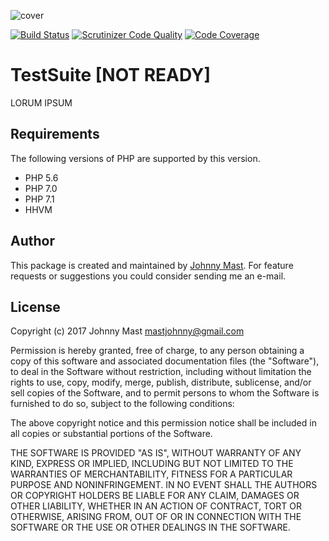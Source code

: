 ![cover](https://user-images.githubusercontent.com/121194/107553910-86e08800-6bd5-11eb-9411-500ca30125f0.png)

[![Build Status](https://travis-ci.org/johnnymast/TestSuite.svg?branch=master)](https://travis-ci.org/johnnymast/TestSuite)
[![Scrutinizer Code Quality](https://scrutinizer-ci.com/g/johnnymast/TestSuite/badges/quality-score.png?b=master)](https://scrutinizer-ci.com/g/johnnymast/TestSuite/?branch=master)
[![Code Coverage](https://scrutinizer-ci.com/g/johnnymast/TestSuite/badges/coverage.png?b=master)](https://scrutinizer-ci.com/g/johnnymast/TestSuite/?branch=master)

# TestSuite [NOT READY]

LORUM IPSUM

## Requirements

The following versions of PHP are supported by this version.

+ PHP 5.6
+ PHP 7.0
+ PHP 7.1
+ HHVM


## Author

This package is created and maintained by [Johnny Mast](mailto:mastjohnny@gmail.com). For feature requests or suggestions you could consider sending me an e-mail.

## License

Copyright (c) 2017 Johnny Mast <mastjohnny@gmail.com>

Permission is hereby granted, free of charge, to any person obtaining a copy
of this software and associated documentation files (the "Software"), to deal
in the Software without restriction, including without limitation the rights
to use, copy, modify, merge, publish, distribute, sublicense, and/or sell
copies of the Software, and to permit persons to whom the Software is
furnished to do so, subject to the following conditions:

The above copyright notice and this permission notice shall be included in all copies or substantial portions of the Software.

THE SOFTWARE IS PROVIDED "AS IS", WITHOUT WARRANTY OF ANY KIND, EXPRESS OR IMPLIED, INCLUDING BUT NOT LIMITED TO THE WARRANTIES OF MERCHANTABILITY, FITNESS FOR A PARTICULAR PURPOSE AND NONINFRINGEMENT. IN NO EVENT SHALL THE AUTHORS OR COPYRIGHT HOLDERS BE LIABLE FOR ANY CLAIM, DAMAGES OR OTHER LIABILITY, WHETHER IN AN ACTION OF CONTRACT, TORT OR OTHERWISE, ARISING FROM, OUT OF OR IN CONNECTION WITH THE SOFTWARE OR THE USE OR OTHER DEALINGS IN THE SOFTWARE.
